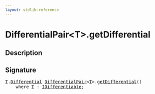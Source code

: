 ```yaml
---
layout: stdlib-reference
---
```


# DifferentialPair\<T\>\.getDifferential

## Description





## Signature 

<pre>
<a href="index.md#typeparam-T" class="code_type">T</a>.<a href="differential-0.md" class="code_type">Differential</a> <a href="index.md" class="code_type">DifferentialPair</a>&lt;<a href="index.md#typeparam-T" class="code_type">T</a>&gt;.<a href="getdifferential-3.md">getDifferential</a>()
    <span class='code_keyword'>where</span> <a href="index.md#typeparam-T" class="code_type">T</a> : <a href="../../interfaces/idifferentiable-01/index.md" class="code_type">IDifferentiable</a>;

</pre>


<script>
// Fix .md links to .html when on ReadTheDocs
if (window.location.hostname.includes('readthedocs') || 
    window.location.hostname.includes('rtfd.io')) {
  document.addEventListener('DOMContentLoaded', function() {
    const links = document.querySelectorAll('a');
    links.forEach(link => {
      if (link.getAttribute('href') && link.getAttribute('href').endsWith('.md')) {
        link.href = link.href.replace(/\.md($|#|\?)/, '.html$1');
      }
    });
  });
}
</script>
